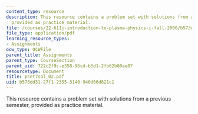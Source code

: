 ```yaml
---
content_type: resource
description: This resource contains a problem set with solutions from a previous semester,
  provided as practice material.
file: /courses/22-611j-introduction-to-plasma-physics-i-fall-2006/b573dd3127f123553140940d66d621c1_pset7sol_02.pdf
file_type: application/pdf
learning_resource_types:
- Assignments
ocw_type: OCWFile
parent_title: Assignments
parent_type: CourseSection
parent_uid: 722c2f9c-e358-96cd-b5d1-2fb62b80ae87
resourcetype: Document
title: pset7sol_02.pdf
uid: b573dd31-27f1-2355-3140-940d66d621c1
---
```

This resource contains a problem set with solutions from a previous semester, provided as practice material.

